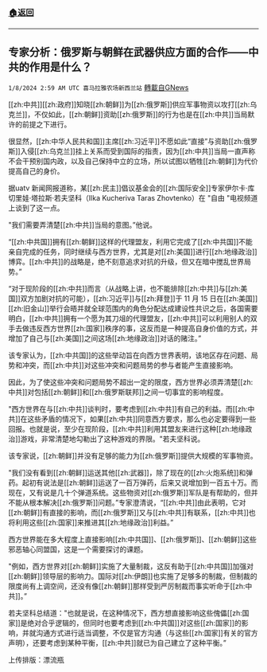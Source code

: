 ###  [:house:返回](README.md)
---


## 专家分析：俄罗斯与朝鲜在武器供应方面的合作——中共的作用是什么？
`1/8/2024 2:59 AM UTC 喜马拉雅农场新西兰站` [轉載自GNews](https://gnews.org/articles/2195108)

[[zh:中共]][[zh:政府]]知晓[[zh:朝鲜]]为[[zh:俄罗斯]]供应军事物资以攻打[[zh:乌克兰]]，不仅如此，[[zh:朝鲜]]资助[[zh:俄罗斯]]的行为也是在[[zh:中共]]当局默许的前提之下进行。

很显然，[[zh:中华人民共和国]]主席[[zh:习近平]]不愿如此“直接”与资助[[zh:俄罗斯]]入侵[[zh:乌克兰]]挂上关系而受到国际的指责，因为[[zh:中共]]当局一直声称不会干预别国内政，以及自己保持中立的立场，所以试图以牺牲[[zh:朝鲜]]为代价提高自己的身价。

据uatv 新闻网报道称，某[[zh:民主]]倡议基金会的[[zh:国际安全]]专家伊尔卡·库切里娃·塔拉斯·若夫坚科（Ilka Kucheriva Taras Zhovtenko）在 "自由 "电视频道上谈到了这一点。

"我们需要弄清楚[[zh:中共]]当局的意图。”他说。

“[[zh:中共国]]拥有[[zh:朝鲜]]这样的代理盟友，利用它完成了[[zh:中共国]]不能亲自完成的任务，同时继续与西方世界，尤其是对[[zh:美国]]进行[[zh:地缘政治]]博弈。[[zh:中共]]的战略是，绝不刻意追求对抗的升级，但又在暗中搅乱世界局势。”

“对于现阶段的[[zh:中共]]而言（从战略上讲，也不能排除[[zh:中共]]与[[zh:美国]]双方加剧对抗的可能），[[zh:习近平]]与[[zh:拜登]]于 11 月 15 日在[[zh:美国]][[zh:旧金山]]举行会晤并就全球范围内的角色分配达成建设性共识之后，各国需要明白，[[zh:中共]]拥有一个愿为其刀俎的代理盟友，[[zh:中共]]可以利用别人的双手去做违反西方世界[[zh:国家]]秩序的事，这反而是一种提高自身价值的方式，并增加了自己与[[zh:美国]]之间这场[[zh:地缘政治]]对话的赌注。”

该专家认为，[[zh:中共国]]的这些举动旨在向西方世界表明，该地区存在问题、局势和冲突，而[[zh:中共]]对这些冲突和问题局势的参与者能产生直接影响。

因此，为了使这些冲突和问题局势不超出一定的限度，西方世界必须弄清楚[[zh:中共]]对包括[[zh:朝鲜]]和[[zh:俄罗斯联邦]]之间一切事宜的影响程度。

"西方世界在与[[zh:中共]]谈判时，要考虑到[[zh:中共]]有自己的利益。而[[zh:中共]]在这些矛盾的情况下，如果[[zh:中共]]同意西方要求，那么也必定要得到一些回报。也就是说，至少在现阶段，[[zh:中共]]利用其盟友来进行这种[[zh:地缘政治]]游戏，非常清楚地勾勒出了这种游戏的界限。"若夫坚科说。

该专家说，[[zh:朝鲜]]并没有足够的能力为[[zh:俄罗斯]]提供大规模的军事物资。

"我们没有看到[[zh:朝鲜]]运送其他[[zh:武器]]，除了现在的[[zh:火炮系统]]和弹药。起初有说法是[[zh:朝鲜]]运送了一百万弹药，后来又说增加到一百五十万。而现在，又有说是几十个弹道系统。这些物资对[[zh:俄罗斯]]军队是有帮助的，但并不能从根本解决[[zh:俄罗斯]]问题。”专家澄清说，“[[zh:中共]]由此表明，它对[[zh:朝鲜]]有直接的影响，而[[zh:俄罗斯]]又与[[zh:中共]]有联系，[[zh:中共]]也将利用这些[[zh:国家]]来推进其[[zh:地缘政治]]利益。”

西方世界能在多大程度上直接影响[[zh:中共国]]、[[zh:俄罗斯]]、[[zh:朝鲜]]这些邪恶轴心同盟国，这是一个需要探讨的课题。

"例如，西方世界对[[zh:朝鲜]]实施了大量制裁，这反有助于[[zh:中共国]]加强对[[zh:朝鲜]]领导层的影响力。国际对[[zh:伊朗]]也实施了足够多的制裁，但制裁的限度尚有上调空间，还没有像[[zh:朝鲜]]那样受到严厉制裁而事实听命于[[zh:中共]]。”

若夫坚科总结道："也就是说，在这种情况下，西方想直接影响这些傀儡[[zh:国家]]是绝对合乎逻辑的，但同时也要考虑到[[zh:中共国]]对这些[[zh:国家]]的影响，并就沟通方式进行适当调整，不仅是官方沟通（与这些[[zh:国家]]有关的官方声明），还要考虑到某种平衡，[[zh:中共]]就已为自己建立了这种平衡。”

上传排版：漂流瓶
